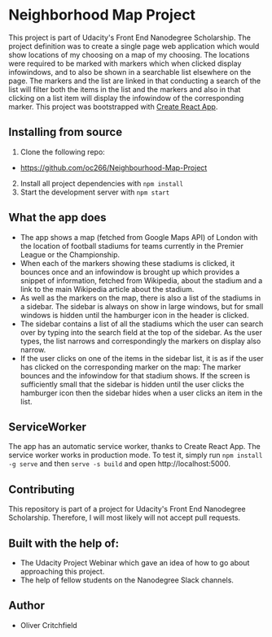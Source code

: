 # Neighborhood Map Project
This project is part of Udacity's Front End Nanodegree Scholarship.
The project definition was to create a single page web application which would show locations of my choosing on a map of my choosing. The locations were required to be marked with markers which when clicked display infowindows, and to also be shown in a searchable list elsewhere on the page. The markers and the list are linked in that conducting a search of the list will filter both the items in the list and the markers and also in that clicking on a list item will display the infowindow of the corresponding marker.
This project was bootstrapped with [Create React App](https://github.com/facebookincubator/create-react-app).

## Installing from source
1. Clone the following repo:
 * https://github.com/oc266/Neighbourhood-Map-Project
2. Install all project dependencies with `npm install`
3. Start the development server with `npm start`

## What the app does
* The app shows a map (fetched from Google Maps API) of London with the location of football stadiums for teams currently in the Premier League or the Championship.
* When each of the markers showing these stadiums is clicked, it bounces once and an infowindow is brought up which provides a snippet of information, fetched from Wikipedia, about the stadium and a link to the main Wikipedia article about the stadium.
* As well as the markers on the map, there is also a list of the stadiums in a sidebar. The sidebar is always on show in large windows, but for small windows is hidden until the hamburger icon in the header is clicked.
* The sidebar contains a list of all the stadiums which the user can search over by typing into the search field at the top of the sidebar. As the user types, the list narrows and correspondingly the markers on display also narrow.
* If the user clicks on one of the items in the sidebar list, it is as if the user has clicked on the corresponding marker on the map: The marker bounces and the infowindow for that stadium shows. If the screen is sufficiently small that the sidebar is hidden until the user clicks the hamburger icon then the sidebar hides when a user clicks an item in the list.

## ServiceWorker
The app has an automatic service worker, thanks to Create React App.
The service worker works in production mode. To test it, simply run `npm install -g serve` and then `serve -s build` and open http://localhost:5000.

## Contributing
This repository is part of a project for Udacity's Front End Nanodegree Scholarship. Therefore, I will most likely will not accept pull requests.

## Built with the help of:
* The Udacity Project Webinar which gave an idea of how to go about approaching this project.
* The help of fellow students on the Nanodegree Slack channels.

## Author
* Oliver Critchfield
